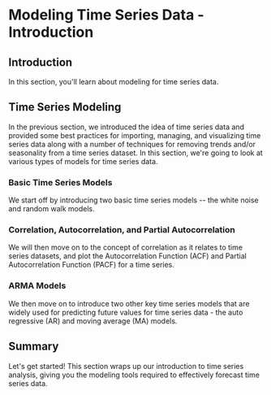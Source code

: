 
# Modeling Time Series Data - Introduction

## Introduction
In this section, you'll learn about modeling for time series data. 


## Time Series Modeling

In the previous section, we introduced the idea of time series data and provided some best practices for importing, managing, and visualizing time series data along with a number of techniques for removing trends and/or seasonality from a time series dataset. In this section, we're going to look at various types of models for time series data.

### Basic Time Series Models

We start off by introducing two basic time series models -- the white noise and random walk models.

### Correlation, Autocorrelation, and Partial Autocorrelation 

We will then move on to the concept of correlation as it relates to time series datasets, and plot the Autocorrelation Function (ACF) and Partial Autocorrelation Function (PACF) for a time series. 


### ARMA Models

We then move on to introduce two other key time series models that are widely used for predicting future values for time series data - the auto regressive (AR) and moving average (MA) models.


## Summary

Let's get started! This section wraps up our introduction to time series analysis, giving you the modeling tools required to effectively forecast time series data.
